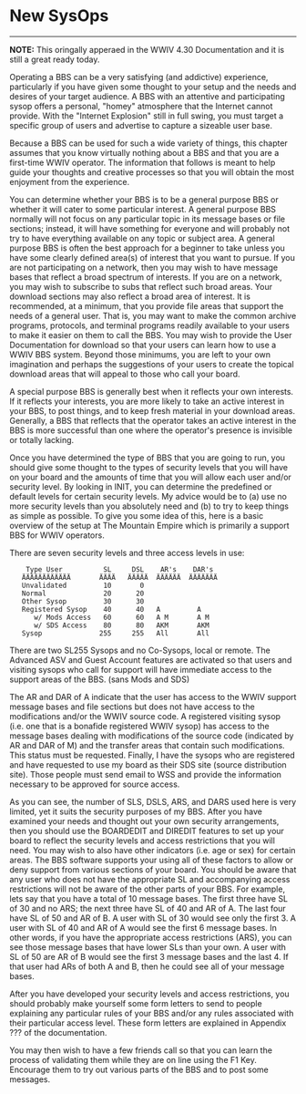 # New SysOps
***

**NOTE:** This oringally apperaed in the WWIV 4.30 Documentation and it is still a great ready today.

Operating a BBS can be a very satisfying (and addictive)
experience, particularly if you have given some thought to your
setup and the needs and desires of your target audience.  A BBS
with an attentive and participating sysop offers a personal, "homey"
atmosphere that the Internet cannot provide.  With the "Internet
Explosion" still in full swing, you must target a specific group
of users and advertise to capture a sizeable user base.

Because a BBS can be used for such a wide variety of things,
this chapter assumes that you know virtually nothing about a
BBS and that you are a first-time WWIV operator. The information
that follows is meant to help guide your thoughts and creative
processes so that you will obtain the most enjoyment from
the experience.

You can determine whether your BBS is to be a general purpose BBS
or whether it will cater to some particular interest.  A general
purpose BBS normally will not focus on any particular topic in
its message bases or file sections; instead, it will have something
for everyone and will probably not try to have everything available
on any topic or subject area.  A general purpose BBS is often the
best approach for a beginner to take unless you have some clearly
defined area(s) of interest that you want to pursue.  If you are
not participating on a network, then you may wish to have message
bases that reflect a broad spectrum of interests.  If you are on
a network, you may wish to subscribe to subs that reflect such
broad areas.  Your download sections may also reflect a broad area
of interest.  It is recommended, at a minimum, that you provide
file areas that support the needs of a general user.   That is,
you may want to make the common archive programs, protocols, and
terminal programs readily available to your users to make it
easier on them to call the BBS.  You may wish to provide the
User Documentation for download so that your users can learn how to
use a WWIV BBS system.  Beyond those minimums, you are left to your
own imagination and perhaps the suggestions of your users to create
the topical download areas that will appeal to those who call your
board.

A special purpose BBS is generally best when it reflects your own
interests.  If it reflects your interests, you are more likely to
take an active interest in your BBS, to post things, and to keep
fresh material in your download areas.  Generally, a BBS that
reflects that the operator takes an active interest in the BBS is
more successful than one where the operator's presence is invisible
or totally lacking.

Once you have determined the type of BBS that you are going to run,
you should give some thought to the types of security levels that
you will have on your board and the amounts of time that you will
allow each user and/or security level.  By looking in INIT, you can
determine the predefined or default levels for certain security
levels.  My advice would be to (a) use no more security levels than
you absolutely need and (b) to try to keep things as simple as
possible.  To give you some idea of this, here is a basic overview
of the setup at The Mountain Empire which is primarily a support
BBS for WWIV operators.

There are seven security levels and three access levels in use:
```
    Type User          SL     DSL    AR's    DAR's
   ÄÄÄÄÄÄÄÄÄÄÄÄ       ÄÄÄÄ   ÄÄÄÄÄ  ÄÄÄÄÄÄ  ÄÄÄÄÄÄÄ
   Unvalidated         10       0
   Normal              20      20
   Other Sysop         30      30
   Registered Sysop    40      40   A         A
      w/ Mods Access   60      60   A M       A M
      w/ SDS Access    80      80   AKM       AKM
   Sysop              255     255   All       All
```

There are two SL255 Sysops and no Co-Sysops, local or remote.
The Advanced ASV and Guest Account features are activated so
that users and visiting sysops who call for support will have
immediate access to the support areas of the BBS. (sans Mods
and SDS)

The AR and DAR of A indicate that the user has access to the
WWIV support message bases and file sections but does not have
access to the modifications and/or the WWIV source code.  A
registered visiting sysop (i.e. one that is a bonafide registered
WWIV sysop) has access to the message bases dealing with
modifications of the source code (indicated by AR and DAR of M)
and the transfer areas that contain such modifications.  This status
must be requested.  Finally, I have the sysops who are registered
and have requested to use my board as their SDS site (source
distribution site).  Those people must send email to WSS and provide
the information necessary to be approved for source access.

As you can see, the number of SLS, DSLS, ARS, and DARS used here
is very limited, yet it suits the security purposes of my BBS.
After you have examined your needs and thought out your own security
arrangements, then you should use the BOARDEDIT and DIREDIT features
to set up your board to reflect the security levels and access
restrictions that you will need.  You may wish to also have other
indicators (i.e. age or sex) for certain areas.  The BBS software
supports your using all of these factors to allow or deny support
from various sections of your board.  You should be aware that any
user who does not have the appropriate SL and accompanying access
restrictions will not be aware of the other parts of your BBS.  For
example, lets say that you have a total of 10 message bases.  The
first three have SL of 30 and no ARS; the next three have SL of 40
and AR of A.  The last four have SL of 50 and AR of B.  A user with
SL of 30 would see only the first 3.  A user with SL of 40 and AR
of A would see the first 6 message bases.  In other words, if you
have the appropriate access restrictions (ARS), you can see those
message bases that have lower SLs than your own.   A user with SL
of 50 are AR of B would see the first 3 message bases and the last
4.  If that user had ARs of both A and B, then he could see all of
your message bases.

After you have developed your security levels and access
restrictions, you should probably make yourself some form letters
to send to people explaining any particular rules of your BBS and/or
any rules associated with their particular access level.  These form
letters are explained in  Appendix ??? of the documentation.

You may then wish to have a few friends call so that you can learn
the process of validating them while they are on line using the F1
Key.  Encourage them to try out various parts of the BBS and to post
some messages.

